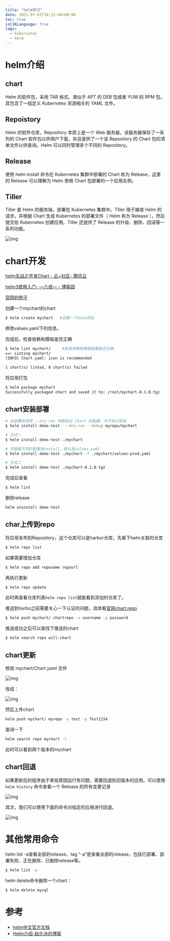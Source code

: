 ```yaml
---
title: "helm学习"
date: 2021-07-01T16:23:40+08:00
toc: true
isCJKLanguage: true
tags: 
  - kubernates
  - helm
---
```



# helm介绍

## chart

Helm 的软件包，采用 TAR 格式。类似于 APT 的 DEB 包或者 YUM 的 RPM 包，其包含了一组定义 Kubernetes 资源相关的 YAML 文件。

## Repoistory

Helm 的软件仓库，Repository 本质上是一个 Web 服务器，该服务器保存了一系列的 Chart 软件包以供用户下载，并且提供了一个该 Repository 的 Chart 包的清单文件以供查询。Helm 可以同时管理多个不同的 Repository。

## Release

使用 helm install 命令在 Kubernetes 集群中部署的 Chart 称为 Release，这里的 Release 可以理解为 Helm 使用 Chart 包部署的一个应用实例。

## Tiller

Tiller 是 Helm 的服务端，部署在 Kubernetes 集群中。Tiller 用于接收 Helm 的请求，并根据 Chart 生成 Kubernetes 的部署文件（ Helm 称为 Release ），然后提交给 Kubernetes 创建应用。Tiller 还提供了 Release 的升级、删除、回滚等一系列功能。

![img](helm学习.assets/webp.webp)

# chart开发

[helm实战之开发Chart - 云+社区- 腾讯云](https://cloud.tencent.com/developer/article/1627270)

[helm3使用入门- —八戒— - 博客园](https://www.cnblogs.com/qiyebao/p/13389621.html)

[官网的例子](https://helm.sh/zh/docs/topics/charts/)

创建一个mychart的chart

```sh
$ helm create mychart   #创建一个helm项目
```

修改values.yaml下的信息。

完成后，检查依赖和模板是否正确

```sh
$ helm lint mychart/     #检查依赖和模版配置是否正确
==> Linting mychart/
[INFO] Chart.yaml: icon is recommended

1 chart(s) linted, 0 chart(s) failed
```

将应用打包

```sh
$ helm package mychart
Successfully packaged chart and saved it to: /root/mychart-0.1.0.tgz
```

## chart安装部署

```sh
# 在部署前使用 --dry-run 参数验证 Chart 的配置，并不执行安装
$ helm install demo-test  --dry-run --debug myrepo/mychart
```

```sh
# 方式一
$ helm install demo-test ./mychart

# 可根据不同的配置来install，默认是values.yaml
$ helm install demo-test ./mychart -f ./mychart/values-prod.yaml

# 方式二
$ helm install demo-test ./mychart-0.1.0.tgz
```

完成后查看

```sh
$ helm list
```

删除release

```sh
helm uninstall demo-test
```

## char上传到repo

将应用发布到Repository，这个仓库可以是harbor仓库，先看下helm关联的仓库

```sh
$ helm repo list
```

如果需要增加仓库

```sh
$ helm repo add reponame repourl
```

再执行更新

```sh
$ helm repo update	
```

此时再查看仓库列表``helm repo list``就能看到添加的仓库了。

推送到harbo之前需要关心一下认证的问题，具体看[官网chart repo](https://helm.sh/zh/docs/topics/chart_repository/)

```sh
$ helm push mychart/ chartrepo -u username -p password
```

推送成功之后可以查找下推送的chart

```sh
$ helm search repo will-chart
```

## chart更新

修改 mychart/Chart.yaml 文件

![img](helm学习.assets/105584-20200728153858707-1189210447-16426656582032.png)

改成：

![img](helm学习.assets/105584-20200728153933091-503804760.png)

然后上传chart

```sh
helm push mychart/ myrepo -u test -p Test1234
```

查询一下

```sh
helm search repo mychart -l
```

此时可以看到两个版本的mychart





## chart回退

如果更新后的程序由于某些原因运行有问题，需要回退到旧版本的应用。可以使用 `helm history` 命令查看一个 Release 的所有变更记录

![img](helm学习.assets/105584-20200728154343568-707075924.png)

其次，我们可以使用下面的命令对指定的应用进行回退。

![img](helm学习.assets/105584-20200728154407421-182389844.png)

# 其他常用命令

helm list -a查看全部的release，tag “-a”是查看全部的release，包括已部署、部署失败、正在删除、已删除release等。

```sh
$ helm list -a
```

helm delete命令删除一个chart：

```sh
$ helm delete mysql
```

# 参考

- [helm中文官方文档](https://helm.sh/zh/docs/howto/charts_tips_and_tricks/)
- [Helm介绍-赵化冰的博客](https://zhaohuabing.com/2018/04/16/using-helm-to-deploy-to-kubernetes/)

